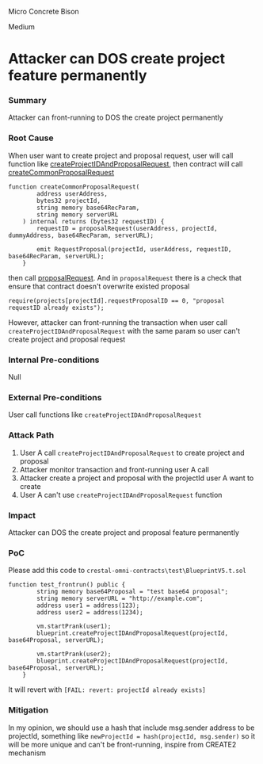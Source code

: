 Micro Concrete Bison

Medium

# Attacker can DOS create project feature permanently

### Summary

Attacker can front-running to DOS the create project permanently

### Root Cause

When user want to create project and proposal request, user will call function like [createProjectIDAndProposalRequest](https://github.com/sherlock-audit/2025-03-crestal-network/blob/27a3c28155702b3a68f29347efedffb048010e33/crestal-omni-contracts/src/BlueprintCore.sol#L255), then contract will call [createCommonProposalRequest](https://github.com/sherlock-audit/2025-03-crestal-network/blob/27a3c28155702b3a68f29347efedffb048010e33/crestal-omni-contracts/src/BlueprintCore.sol#L238) 
```solidity
function createCommonProposalRequest(
        address userAddress,
        bytes32 projectId,
        string memory base64RecParam,
        string memory serverURL
    ) internal returns (bytes32 requestID) {
        requestID = proposalRequest(userAddress, projectId, dummyAddress, base64RecParam, serverURL);

        emit RequestProposal(projectId, userAddress, requestID, base64RecParam, serverURL);
    }
```
then call [proposalRequest](https://github.com/sherlock-audit/2025-03-crestal-network/blob/27a3c28155702b3a68f29347efedffb048010e33/crestal-omni-contracts/src/BlueprintCore.sol#L205). And in `proposalRequest` there is a check that ensure that contract doesn't overwrite existed proposal
```solidity
require(projects[projectId].requestProposalID == 0, "proposal requestID already exists");
```
However, attacker can front-running the transaction when user call `createProjectIDAndProposalRequest` with the same param so user can't create project and proposal request

### Internal Pre-conditions

Null

### External Pre-conditions

User call functions like `createProjectIDAndProposalRequest`

### Attack Path

1. User A call `createProjectIDAndProposalRequest` to create project and proposal
2. Attacker monitor transaction and front-running user A call
3. Attacker create a project and proposal with the projectId user A want to create
4. User A can't use `createProjectIDAndProposalRequest` function

### Impact

Attacker can DOS the create project and proposal feature permanently

### PoC

Please add this code to `crestal-omni-contracts\test\BlueprintV5.t.sol`
```solidity
function test_frontrun() public {
        string memory base64Proposal = "test base64 proposal";
        string memory serverURL = "http://example.com";
        address user1 = address(123);
        address user2 = address(1234);

        vm.startPrank(user1);
        blueprint.createProjectIDAndProposalRequest(projectId, base64Proposal, serverURL);

        vm.startPrank(user2);
        blueprint.createProjectIDAndProposalRequest(projectId, base64Proposal, serverURL);
    }
```
It will revert with `[FAIL: revert: projectId already exists]`

### Mitigation

In my opinion, we should use a hash that include msg.sender address to be projectId, something like `newProjectId = hash(projectId, msg.sender)` so it will be more unique and can't be front-running, inspire from CREATE2 mechanism